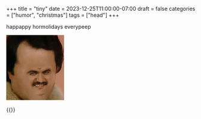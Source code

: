 +++
title = "tiny"
date = 2023-12-25T11:00:00-07:00
draft = false
categories = ["humor", "christmas"]
tags = ["head"]
+++


happappy hormolidays everypeep

![](./head.png)

{{<imgwebp src="head.png">}}